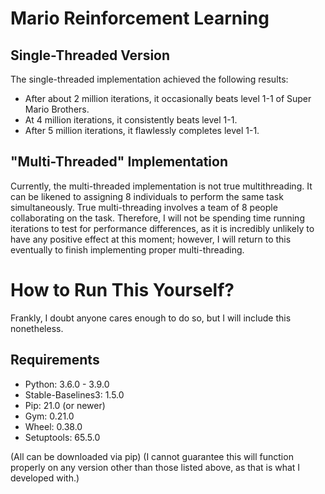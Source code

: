 # Mario Reinforcement Learning

## Single-Threaded Version

The single-threaded implementation achieved the following results:

- After about 2 million iterations, it occasionally beats level 1-1 of Super Mario Brothers.
- At 4 million iterations, it consistently beats level 1-1.
- After 5 million iterations, it flawlessly completes level 1-1.

## "Multi-Threaded" Implementation

Currently, the multi-threaded implementation is not true multithreading. It can be likened to assigning 8 individuals to perform the same task simultaneously. True multi-threading involves a team of 8 people collaborating on the task. Therefore, I will not be spending time running iterations to test for performance differences, as it is incredibly unlikely to have any positive effect at this moment; however, I will return to this eventually to finish implementing proper multi-threading.

# How to Run This Yourself?

Frankly, I doubt anyone cares enough to do so, but I will include this nonetheless.

## Requirements

- Python: 3.6.0 - 3.9.0
- Stable-Baselines3: 1.5.0
- Pip: 21.0 (or newer)
- Gym: 0.21.0
- Wheel: 0.38.0
- Setuptools: 65.5.0

(All can be downloaded via pip)
(I cannot guarantee this will function properly on any version other than those listed above, as that is what I developed with.)

